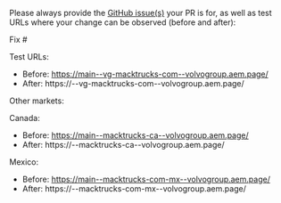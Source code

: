 Please always provide the [GitHub issue(s)](../issues) your PR is for, as well as test URLs where your change can be observed (before and after):

Fix #<gh-issue-id>

Test URLs:
- Before: https://main--vg-macktrucks-com--volvogroup.aem.page/
- After: https://<branch>--vg-macktrucks-com--volvogroup.aem.page/

Other markets:

Canada:

- Before: https://main--macktrucks-ca--volvogroup.aem.page/
- After: https://<branch>--macktrucks-ca--volvogroup.aem.page/

Mexico:

- Before: https://main--macktrucks-com-mx--volvogroup.aem.page/
- After: https://<branch>--macktrucks-com-mx--volvogroup.aem.page/
